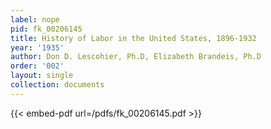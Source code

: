 ```yaml
---
label: nope
pid: fk_00206145
title: History of Labor in the United States, 1896-1932
year: '1935'
author: Don D. Lescohier, Ph.D, Elizabeth Brandeis, Ph.D
order: '002'
layout: single
collection: documents
---
```



{{< embed-pdf url=/pdfs/fk_00206145.pdf >}}